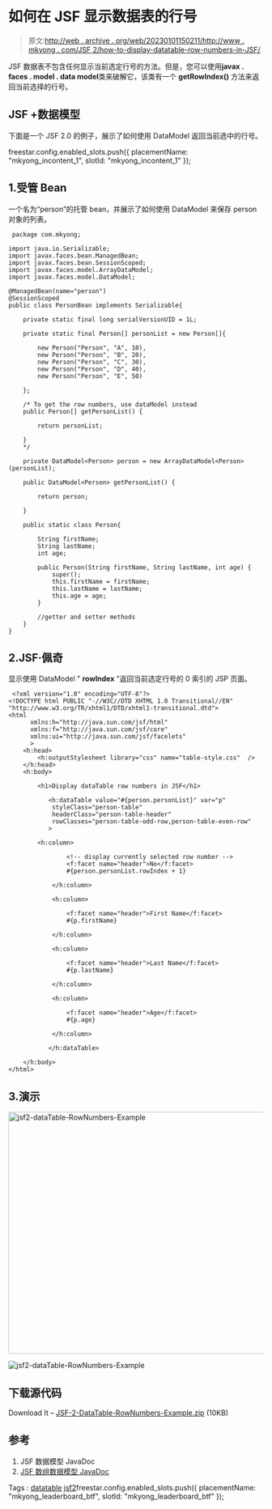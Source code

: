 # 如何在 JSF 显示数据表的行号

> 原文:[http://web . archive . org/web/20230101150211/http://www . mkyong . com/JSF 2/how-to-display-datatable-row-numbers-in-JSF/](http://web.archive.org/web/20230101150211/http://www.mkyong.com/jsf2/how-to-display-datatable-row-numbers-in-jsf/)

JSF 数据表不包含任何显示当前选定行号的方法。但是，您可以使用**javax . faces . model . data model**类来破解它，该类有一个 **getRowIndex()** 方法来返回当前选择的行号。

## JSF +数据模型

下面是一个 JSF 2.0 的例子，展示了如何使用 DataModel 返回当前选中的行号。

freestar.config.enabled_slots.push({ placementName: "mkyong_incontent_1", slotId: "mkyong_incontent_1" });

## 1.受管 Bean

一个名为“person”的托管 bean，并展示了如何使用 DataModel 来保存 person 对象的列表。

```
 package com.mkyong;

import java.io.Serializable;
import javax.faces.bean.ManagedBean;
import javax.faces.bean.SessionScoped;
import javax.faces.model.ArrayDataModel;
import javax.faces.model.DataModel;

@ManagedBean(name="person")
@SessionScoped
public class PersonBean implements Serializable{

	private static final long serialVersionUID = 1L;

	private static final Person[] personList = new Person[]{

		new Person("Person", "A", 10),
		new Person("Person", "B", 20),
		new Person("Person", "C", 30),
		new Person("Person", "D", 40),
		new Person("Person", "E", 50)

	};

	/* To get the row numbers, use dataModel instead
	public Person[] getPersonList() {

		return personList;

	}
	*/

	private DataModel<Person> person = new ArrayDataModel<Person>(personList);

	public DataModel<Person> getPersonList() {

		return person;

	}

	public static class Person{

		String firstName;
		String lastName;
		int age;

		public Person(String firstName, String lastName, int age) {
			super();
			this.firstName = firstName;
			this.lastName = lastName;
			this.age = age;
		}

		//getter and setter methods 
	}
} 
```

## 2.JSF·佩奇

显示使用 DataModel " **rowIndex** "返回当前选定行号的 0 索引的 JSP 页面。

```
 <?xml version="1.0" encoding="UTF-8"?>
<!DOCTYPE html PUBLIC "-//W3C//DTD XHTML 1.0 Transitional//EN" 
"http://www.w3.org/TR/xhtml1/DTD/xhtml1-transitional.dtd">
<html    
      xmlns:h="http://java.sun.com/jsf/html"
      xmlns:f="http://java.sun.com/jsf/core"
      xmlns:ui="http://java.sun.com/jsf/facelets"
      >
    <h:head>
    	<h:outputStylesheet library="css" name="table-style.css"  />
    </h:head>
    <h:body>

    	<h1>Display dataTable row numbers in JSF</h1>

    	   <h:dataTable value="#{person.personList}" var="p"
    		styleClass="person-table"
    		headerClass="person-table-header"
    		rowClasses="person-table-odd-row,person-table-even-row"
    	   >

		<h:column>

    			<!-- display currently selected row number -->
    			<f:facet name="header">No</f:facet>
    			#{person.personList.rowIndex + 1}

    		</h:column>

    		<h:column>

    			<f:facet name="header">First Name</f:facet>
    			#{p.firstName}

    		</h:column>

    		<h:column>

    			<f:facet name="header">Last Name</f:facet>
    			#{p.lastName}

    		</h:column>

    		<h:column>

    			<f:facet name="header">Age</f:facet>
    			#{p.age}

    		</h:column>

    	   </h:dataTable>

    </h:body>
</html> 
```

## 3.演示

<noscript><img src="../Images/bcc14871ad9fabe7f6573036d80ce94b.png" alt="jsf2-dataTable-RowNumbers-Example" title="jsf2-dataTable-RowNumbers-Example" width="639" height="478" data-original-src="http://web.archive.org/web/20210210180639im_/http://www.mkyong.com/wp-content/uploads/2010/10/jsf2-dataTable-RowNumbers-Example.png"/></noscript>

![jsf2-dataTable-RowNumbers-Example](../Images/d3a9cdb8b5587fe3eef9281ee61a1595.png "jsf2-dataTable-RowNumbers-Example")

## 下载源代码

Download It – [JSF-2-DataTable-RowNumbers-Example.zip](http://web.archive.org/web/20210210180639/http://www.mkyong.com/wp-content/uploads/2010/10/JSF-2-DataTable-RowNumbers-Example.zip) (10KB)

## 参考

1.  JSF 数据模型 JavaDoc
2.  [JSF 数组数据模型 JavaDoc](http://web.archive.org/web/20210210180639/https://javaserverfaces.dev.java.net/nonav/docs/2.0/javadocs/javax/faces/model/ArrayDataModel.html)

Tags : [datatable](http://web.archive.org/web/20210210180639/https://mkyong.com/tag/datatable/) [jsf2](http://web.archive.org/web/20210210180639/https://mkyong.com/tag/jsf2/)freestar.config.enabled_slots.push({ placementName: "mkyong_leaderboard_btf", slotId: "mkyong_leaderboard_btf" });<input type="hidden" id="mkyong-current-postId" value="7424">
